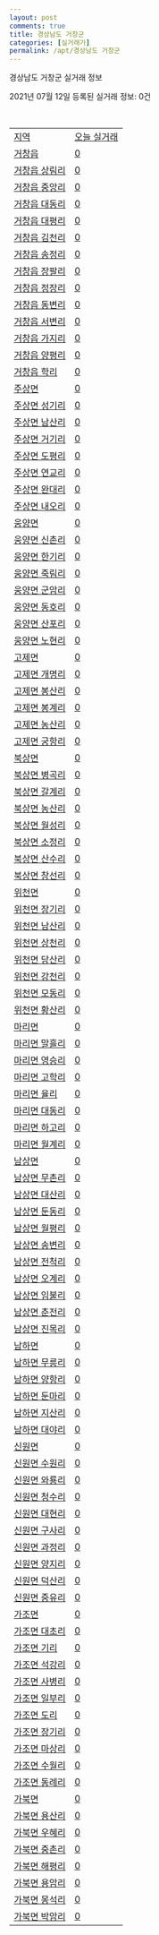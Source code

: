 ```yaml
---
layout: post
comments: true
title: 경상남도 거창군
categories: [실거래가]
permalink: /apt/경상남도 거창군
---
```


경상남도 거창군 실거래 정보

2021년 07월 12일 등록된 실거래 정보: 0건

<script type="text/javascript">
  google.charts.load('current', {'packages':['corechart']});
  google.charts.setOnLoadCallback(drawChart);

  function drawChart() {
    var data = google.visualization.arrayToDataTable([['거래일', '매매', '전월세', '전매'], ['20-07', 21, 5, 0], ['20-08', 41, 6, 0], ['20-09', 34, 6, 0], ['20-10', 41, 6, 0], ['20-11', 43, 9, 0], ['20-12', 41, 9, 0], ['21-01', 47, 5, 0], ['21-02', 29, 15, 0], ['21-03', 52, 8, 0], ['21-04', 39, 8, 0], ['21-05', 48, 8, 0], ['21-06', 70, 2, 44], ['21-07', 4, 0, 29]]);

    var options = {
      title: '최근 1년간 유형별 거래량 추이',
      legend: { position: 'bottom' }
    };

    var chart = new google.visualization.LineChart(document.getElementById('columnchart_material'));
    chart.draw(data, (options));
  }
</script>

<div id="columnchart_material" style="width: 95%; margin-left: -35px"></div>
<br>
<table class="sortable">
  <tr>
    <td><a href="#">지역</a></td>
    <td><a href="#">오늘 실거래</a></td>
  </tr>

  
  <tr class="item">
    <td><a href="경상남도 거창군 거창읍">거창읍</a></td>
    <td><a href="경상남도 거창군 거창읍">0</a></td>
  </tr>
    

  <tr class="item">
    <td><a href="경상남도 거창군 거창읍 상림리">거창읍 상림리</a></td>
    <td><a href="경상남도 거창군 거창읍 상림리">0</a></td>
  </tr>
    

  <tr class="item">
    <td><a href="경상남도 거창군 거창읍 중앙리">거창읍 중앙리</a></td>
    <td><a href="경상남도 거창군 거창읍 중앙리">0</a></td>
  </tr>
    

  <tr class="item">
    <td><a href="경상남도 거창군 거창읍 대동리">거창읍 대동리</a></td>
    <td><a href="경상남도 거창군 거창읍 대동리">0</a></td>
  </tr>
    

  <tr class="item">
    <td><a href="경상남도 거창군 거창읍 대평리">거창읍 대평리</a></td>
    <td><a href="경상남도 거창군 거창읍 대평리">0</a></td>
  </tr>
    

  <tr class="item">
    <td><a href="경상남도 거창군 거창읍 김천리">거창읍 김천리</a></td>
    <td><a href="경상남도 거창군 거창읍 김천리">0</a></td>
  </tr>
    

  <tr class="item">
    <td><a href="경상남도 거창군 거창읍 송정리">거창읍 송정리</a></td>
    <td><a href="경상남도 거창군 거창읍 송정리">0</a></td>
  </tr>
    

  <tr class="item">
    <td><a href="경상남도 거창군 거창읍 장팔리">거창읍 장팔리</a></td>
    <td><a href="경상남도 거창군 거창읍 장팔리">0</a></td>
  </tr>
    

  <tr class="item">
    <td><a href="경상남도 거창군 거창읍 정장리">거창읍 정장리</a></td>
    <td><a href="경상남도 거창군 거창읍 정장리">0</a></td>
  </tr>
    

  <tr class="item">
    <td><a href="경상남도 거창군 거창읍 동변리">거창읍 동변리</a></td>
    <td><a href="경상남도 거창군 거창읍 동변리">0</a></td>
  </tr>
    

  <tr class="item">
    <td><a href="경상남도 거창군 거창읍 서변리">거창읍 서변리</a></td>
    <td><a href="경상남도 거창군 거창읍 서변리">0</a></td>
  </tr>
    

  <tr class="item">
    <td><a href="경상남도 거창군 거창읍 가지리">거창읍 가지리</a></td>
    <td><a href="경상남도 거창군 거창읍 가지리">0</a></td>
  </tr>
    

  <tr class="item">
    <td><a href="경상남도 거창군 거창읍 양평리">거창읍 양평리</a></td>
    <td><a href="경상남도 거창군 거창읍 양평리">0</a></td>
  </tr>
    

  <tr class="item">
    <td><a href="경상남도 거창군 거창읍 학리">거창읍 학리</a></td>
    <td><a href="경상남도 거창군 거창읍 학리">0</a></td>
  </tr>
    

  <tr class="item">
    <td><a href="경상남도 거창군 주상면">주상면</a></td>
    <td><a href="경상남도 거창군 주상면">0</a></td>
  </tr>
    

  <tr class="item">
    <td><a href="경상남도 거창군 주상면 성기리">주상면 성기리</a></td>
    <td><a href="경상남도 거창군 주상면 성기리">0</a></td>
  </tr>
    

  <tr class="item">
    <td><a href="경상남도 거창군 주상면 남산리">주상면 남산리</a></td>
    <td><a href="경상남도 거창군 주상면 남산리">0</a></td>
  </tr>
    

  <tr class="item">
    <td><a href="경상남도 거창군 주상면 거기리">주상면 거기리</a></td>
    <td><a href="경상남도 거창군 주상면 거기리">0</a></td>
  </tr>
    

  <tr class="item">
    <td><a href="경상남도 거창군 주상면 도평리">주상면 도평리</a></td>
    <td><a href="경상남도 거창군 주상면 도평리">0</a></td>
  </tr>
    

  <tr class="item">
    <td><a href="경상남도 거창군 주상면 연교리">주상면 연교리</a></td>
    <td><a href="경상남도 거창군 주상면 연교리">0</a></td>
  </tr>
    

  <tr class="item">
    <td><a href="경상남도 거창군 주상면 완대리">주상면 완대리</a></td>
    <td><a href="경상남도 거창군 주상면 완대리">0</a></td>
  </tr>
    

  <tr class="item">
    <td><a href="경상남도 거창군 주상면 내오리">주상면 내오리</a></td>
    <td><a href="경상남도 거창군 주상면 내오리">0</a></td>
  </tr>
    

  <tr class="item">
    <td><a href="경상남도 거창군 웅양면">웅양면</a></td>
    <td><a href="경상남도 거창군 웅양면">0</a></td>
  </tr>
    

  <tr class="item">
    <td><a href="경상남도 거창군 웅양면 신촌리">웅양면 신촌리</a></td>
    <td><a href="경상남도 거창군 웅양면 신촌리">0</a></td>
  </tr>
    

  <tr class="item">
    <td><a href="경상남도 거창군 웅양면 한기리">웅양면 한기리</a></td>
    <td><a href="경상남도 거창군 웅양면 한기리">0</a></td>
  </tr>
    

  <tr class="item">
    <td><a href="경상남도 거창군 웅양면 죽림리">웅양면 죽림리</a></td>
    <td><a href="경상남도 거창군 웅양면 죽림리">0</a></td>
  </tr>
    

  <tr class="item">
    <td><a href="경상남도 거창군 웅양면 군암리">웅양면 군암리</a></td>
    <td><a href="경상남도 거창군 웅양면 군암리">0</a></td>
  </tr>
    

  <tr class="item">
    <td><a href="경상남도 거창군 웅양면 동호리">웅양면 동호리</a></td>
    <td><a href="경상남도 거창군 웅양면 동호리">0</a></td>
  </tr>
    

  <tr class="item">
    <td><a href="경상남도 거창군 웅양면 산포리">웅양면 산포리</a></td>
    <td><a href="경상남도 거창군 웅양면 산포리">0</a></td>
  </tr>
    

  <tr class="item">
    <td><a href="경상남도 거창군 웅양면 노현리">웅양면 노현리</a></td>
    <td><a href="경상남도 거창군 웅양면 노현리">0</a></td>
  </tr>
    

  <tr class="item">
    <td><a href="경상남도 거창군 고제면">고제면</a></td>
    <td><a href="경상남도 거창군 고제면">0</a></td>
  </tr>
    

  <tr class="item">
    <td><a href="경상남도 거창군 고제면 개명리">고제면 개명리</a></td>
    <td><a href="경상남도 거창군 고제면 개명리">0</a></td>
  </tr>
    

  <tr class="item">
    <td><a href="경상남도 거창군 고제면 봉산리">고제면 봉산리</a></td>
    <td><a href="경상남도 거창군 고제면 봉산리">0</a></td>
  </tr>
    

  <tr class="item">
    <td><a href="경상남도 거창군 고제면 봉계리">고제면 봉계리</a></td>
    <td><a href="경상남도 거창군 고제면 봉계리">0</a></td>
  </tr>
    

  <tr class="item">
    <td><a href="경상남도 거창군 고제면 농산리">고제면 농산리</a></td>
    <td><a href="경상남도 거창군 고제면 농산리">0</a></td>
  </tr>
    

  <tr class="item">
    <td><a href="경상남도 거창군 고제면 궁항리">고제면 궁항리</a></td>
    <td><a href="경상남도 거창군 고제면 궁항리">0</a></td>
  </tr>
    

  <tr class="item">
    <td><a href="경상남도 거창군 북상면">북상면</a></td>
    <td><a href="경상남도 거창군 북상면">0</a></td>
  </tr>
    

  <tr class="item">
    <td><a href="경상남도 거창군 북상면 병곡리">북상면 병곡리</a></td>
    <td><a href="경상남도 거창군 북상면 병곡리">0</a></td>
  </tr>
    

  <tr class="item">
    <td><a href="경상남도 거창군 북상면 갈계리">북상면 갈계리</a></td>
    <td><a href="경상남도 거창군 북상면 갈계리">0</a></td>
  </tr>
    

  <tr class="item">
    <td><a href="경상남도 거창군 북상면 농산리">북상면 농산리</a></td>
    <td><a href="경상남도 거창군 북상면 농산리">0</a></td>
  </tr>
    

  <tr class="item">
    <td><a href="경상남도 거창군 북상면 월성리">북상면 월성리</a></td>
    <td><a href="경상남도 거창군 북상면 월성리">0</a></td>
  </tr>
    

  <tr class="item">
    <td><a href="경상남도 거창군 북상면 소정리">북상면 소정리</a></td>
    <td><a href="경상남도 거창군 북상면 소정리">0</a></td>
  </tr>
    

  <tr class="item">
    <td><a href="경상남도 거창군 북상면 산수리">북상면 산수리</a></td>
    <td><a href="경상남도 거창군 북상면 산수리">0</a></td>
  </tr>
    

  <tr class="item">
    <td><a href="경상남도 거창군 북상면 창선리">북상면 창선리</a></td>
    <td><a href="경상남도 거창군 북상면 창선리">0</a></td>
  </tr>
    

  <tr class="item">
    <td><a href="경상남도 거창군 위천면">위천면</a></td>
    <td><a href="경상남도 거창군 위천면">0</a></td>
  </tr>
    

  <tr class="item">
    <td><a href="경상남도 거창군 위천면 장기리">위천면 장기리</a></td>
    <td><a href="경상남도 거창군 위천면 장기리">0</a></td>
  </tr>
    

  <tr class="item">
    <td><a href="경상남도 거창군 위천면 남산리">위천면 남산리</a></td>
    <td><a href="경상남도 거창군 위천면 남산리">0</a></td>
  </tr>
    

  <tr class="item">
    <td><a href="경상남도 거창군 위천면 상천리">위천면 상천리</a></td>
    <td><a href="경상남도 거창군 위천면 상천리">0</a></td>
  </tr>
    

  <tr class="item">
    <td><a href="경상남도 거창군 위천면 당산리">위천면 당산리</a></td>
    <td><a href="경상남도 거창군 위천면 당산리">0</a></td>
  </tr>
    

  <tr class="item">
    <td><a href="경상남도 거창군 위천면 강천리">위천면 강천리</a></td>
    <td><a href="경상남도 거창군 위천면 강천리">0</a></td>
  </tr>
    

  <tr class="item">
    <td><a href="경상남도 거창군 위천면 모동리">위천면 모동리</a></td>
    <td><a href="경상남도 거창군 위천면 모동리">0</a></td>
  </tr>
    

  <tr class="item">
    <td><a href="경상남도 거창군 위천면 황산리">위천면 황산리</a></td>
    <td><a href="경상남도 거창군 위천면 황산리">0</a></td>
  </tr>
    

  <tr class="item">
    <td><a href="경상남도 거창군 마리면">마리면</a></td>
    <td><a href="경상남도 거창군 마리면">0</a></td>
  </tr>
    

  <tr class="item">
    <td><a href="경상남도 거창군 마리면 말흘리">마리면 말흘리</a></td>
    <td><a href="경상남도 거창군 마리면 말흘리">0</a></td>
  </tr>
    

  <tr class="item">
    <td><a href="경상남도 거창군 마리면 영승리">마리면 영승리</a></td>
    <td><a href="경상남도 거창군 마리면 영승리">0</a></td>
  </tr>
    

  <tr class="item">
    <td><a href="경상남도 거창군 마리면 고학리">마리면 고학리</a></td>
    <td><a href="경상남도 거창군 마리면 고학리">0</a></td>
  </tr>
    

  <tr class="item">
    <td><a href="경상남도 거창군 마리면 율리">마리면 율리</a></td>
    <td><a href="경상남도 거창군 마리면 율리">0</a></td>
  </tr>
    

  <tr class="item">
    <td><a href="경상남도 거창군 마리면 대동리">마리면 대동리</a></td>
    <td><a href="경상남도 거창군 마리면 대동리">0</a></td>
  </tr>
    

  <tr class="item">
    <td><a href="경상남도 거창군 마리면 하고리">마리면 하고리</a></td>
    <td><a href="경상남도 거창군 마리면 하고리">0</a></td>
  </tr>
    

  <tr class="item">
    <td><a href="경상남도 거창군 마리면 월계리">마리면 월계리</a></td>
    <td><a href="경상남도 거창군 마리면 월계리">0</a></td>
  </tr>
    

  <tr class="item">
    <td><a href="경상남도 거창군 남상면">남상면</a></td>
    <td><a href="경상남도 거창군 남상면">0</a></td>
  </tr>
    

  <tr class="item">
    <td><a href="경상남도 거창군 남상면 무촌리">남상면 무촌리</a></td>
    <td><a href="경상남도 거창군 남상면 무촌리">0</a></td>
  </tr>
    

  <tr class="item">
    <td><a href="경상남도 거창군 남상면 대산리">남상면 대산리</a></td>
    <td><a href="경상남도 거창군 남상면 대산리">0</a></td>
  </tr>
    

  <tr class="item">
    <td><a href="경상남도 거창군 남상면 둔동리">남상면 둔동리</a></td>
    <td><a href="경상남도 거창군 남상면 둔동리">0</a></td>
  </tr>
    

  <tr class="item">
    <td><a href="경상남도 거창군 남상면 월평리">남상면 월평리</a></td>
    <td><a href="경상남도 거창군 남상면 월평리">0</a></td>
  </tr>
    

  <tr class="item">
    <td><a href="경상남도 거창군 남상면 송변리">남상면 송변리</a></td>
    <td><a href="경상남도 거창군 남상면 송변리">0</a></td>
  </tr>
    

  <tr class="item">
    <td><a href="경상남도 거창군 남상면 전척리">남상면 전척리</a></td>
    <td><a href="경상남도 거창군 남상면 전척리">0</a></td>
  </tr>
    

  <tr class="item">
    <td><a href="경상남도 거창군 남상면 오계리">남상면 오계리</a></td>
    <td><a href="경상남도 거창군 남상면 오계리">0</a></td>
  </tr>
    

  <tr class="item">
    <td><a href="경상남도 거창군 남상면 임불리">남상면 임불리</a></td>
    <td><a href="경상남도 거창군 남상면 임불리">0</a></td>
  </tr>
    

  <tr class="item">
    <td><a href="경상남도 거창군 남상면 춘전리">남상면 춘전리</a></td>
    <td><a href="경상남도 거창군 남상면 춘전리">0</a></td>
  </tr>
    

  <tr class="item">
    <td><a href="경상남도 거창군 남상면 진목리">남상면 진목리</a></td>
    <td><a href="경상남도 거창군 남상면 진목리">0</a></td>
  </tr>
    

  <tr class="item">
    <td><a href="경상남도 거창군 남하면">남하면</a></td>
    <td><a href="경상남도 거창군 남하면">0</a></td>
  </tr>
    

  <tr class="item">
    <td><a href="경상남도 거창군 남하면 무릉리">남하면 무릉리</a></td>
    <td><a href="경상남도 거창군 남하면 무릉리">0</a></td>
  </tr>
    

  <tr class="item">
    <td><a href="경상남도 거창군 남하면 양항리">남하면 양항리</a></td>
    <td><a href="경상남도 거창군 남하면 양항리">0</a></td>
  </tr>
    

  <tr class="item">
    <td><a href="경상남도 거창군 남하면 둔마리">남하면 둔마리</a></td>
    <td><a href="경상남도 거창군 남하면 둔마리">0</a></td>
  </tr>
    

  <tr class="item">
    <td><a href="경상남도 거창군 남하면 지산리">남하면 지산리</a></td>
    <td><a href="경상남도 거창군 남하면 지산리">0</a></td>
  </tr>
    

  <tr class="item">
    <td><a href="경상남도 거창군 남하면 대야리">남하면 대야리</a></td>
    <td><a href="경상남도 거창군 남하면 대야리">0</a></td>
  </tr>
    

  <tr class="item">
    <td><a href="경상남도 거창군 신원면">신원면</a></td>
    <td><a href="경상남도 거창군 신원면">0</a></td>
  </tr>
    

  <tr class="item">
    <td><a href="경상남도 거창군 신원면 수원리">신원면 수원리</a></td>
    <td><a href="경상남도 거창군 신원면 수원리">0</a></td>
  </tr>
    

  <tr class="item">
    <td><a href="경상남도 거창군 신원면 와룡리">신원면 와룡리</a></td>
    <td><a href="경상남도 거창군 신원면 와룡리">0</a></td>
  </tr>
    

  <tr class="item">
    <td><a href="경상남도 거창군 신원면 청수리">신원면 청수리</a></td>
    <td><a href="경상남도 거창군 신원면 청수리">0</a></td>
  </tr>
    

  <tr class="item">
    <td><a href="경상남도 거창군 신원면 대현리">신원면 대현리</a></td>
    <td><a href="경상남도 거창군 신원면 대현리">0</a></td>
  </tr>
    

  <tr class="item">
    <td><a href="경상남도 거창군 신원면 구사리">신원면 구사리</a></td>
    <td><a href="경상남도 거창군 신원면 구사리">0</a></td>
  </tr>
    

  <tr class="item">
    <td><a href="경상남도 거창군 신원면 과정리">신원면 과정리</a></td>
    <td><a href="경상남도 거창군 신원면 과정리">0</a></td>
  </tr>
    

  <tr class="item">
    <td><a href="경상남도 거창군 신원면 양지리">신원면 양지리</a></td>
    <td><a href="경상남도 거창군 신원면 양지리">0</a></td>
  </tr>
    

  <tr class="item">
    <td><a href="경상남도 거창군 신원면 덕산리">신원면 덕산리</a></td>
    <td><a href="경상남도 거창군 신원면 덕산리">0</a></td>
  </tr>
    

  <tr class="item">
    <td><a href="경상남도 거창군 신원면 중유리">신원면 중유리</a></td>
    <td><a href="경상남도 거창군 신원면 중유리">0</a></td>
  </tr>
    

  <tr class="item">
    <td><a href="경상남도 거창군 가조면">가조면</a></td>
    <td><a href="경상남도 거창군 가조면">0</a></td>
  </tr>
    

  <tr class="item">
    <td><a href="경상남도 거창군 가조면 대초리">가조면 대초리</a></td>
    <td><a href="경상남도 거창군 가조면 대초리">0</a></td>
  </tr>
    

  <tr class="item">
    <td><a href="경상남도 거창군 가조면 기리">가조면 기리</a></td>
    <td><a href="경상남도 거창군 가조면 기리">0</a></td>
  </tr>
    

  <tr class="item">
    <td><a href="경상남도 거창군 가조면 석강리">가조면 석강리</a></td>
    <td><a href="경상남도 거창군 가조면 석강리">0</a></td>
  </tr>
    

  <tr class="item">
    <td><a href="경상남도 거창군 가조면 사병리">가조면 사병리</a></td>
    <td><a href="경상남도 거창군 가조면 사병리">0</a></td>
  </tr>
    

  <tr class="item">
    <td><a href="경상남도 거창군 가조면 일부리">가조면 일부리</a></td>
    <td><a href="경상남도 거창군 가조면 일부리">0</a></td>
  </tr>
    

  <tr class="item">
    <td><a href="경상남도 거창군 가조면 도리">가조면 도리</a></td>
    <td><a href="경상남도 거창군 가조면 도리">0</a></td>
  </tr>
    

  <tr class="item">
    <td><a href="경상남도 거창군 가조면 장기리">가조면 장기리</a></td>
    <td><a href="경상남도 거창군 가조면 장기리">0</a></td>
  </tr>
    

  <tr class="item">
    <td><a href="경상남도 거창군 가조면 마상리">가조면 마상리</a></td>
    <td><a href="경상남도 거창군 가조면 마상리">0</a></td>
  </tr>
    

  <tr class="item">
    <td><a href="경상남도 거창군 가조면 수월리">가조면 수월리</a></td>
    <td><a href="경상남도 거창군 가조면 수월리">0</a></td>
  </tr>
    

  <tr class="item">
    <td><a href="경상남도 거창군 가조면 동례리">가조면 동례리</a></td>
    <td><a href="경상남도 거창군 가조면 동례리">0</a></td>
  </tr>
    

  <tr class="item">
    <td><a href="경상남도 거창군 가북면">가북면</a></td>
    <td><a href="경상남도 거창군 가북면">0</a></td>
  </tr>
    

  <tr class="item">
    <td><a href="경상남도 거창군 가북면 용산리">가북면 용산리</a></td>
    <td><a href="경상남도 거창군 가북면 용산리">0</a></td>
  </tr>
    

  <tr class="item">
    <td><a href="경상남도 거창군 가북면 우혜리">가북면 우혜리</a></td>
    <td><a href="경상남도 거창군 가북면 우혜리">0</a></td>
  </tr>
    

  <tr class="item">
    <td><a href="경상남도 거창군 가북면 중촌리">가북면 중촌리</a></td>
    <td><a href="경상남도 거창군 가북면 중촌리">0</a></td>
  </tr>
    

  <tr class="item">
    <td><a href="경상남도 거창군 가북면 해평리">가북면 해평리</a></td>
    <td><a href="경상남도 거창군 가북면 해평리">0</a></td>
  </tr>
    

  <tr class="item">
    <td><a href="경상남도 거창군 가북면 용암리">가북면 용암리</a></td>
    <td><a href="경상남도 거창군 가북면 용암리">0</a></td>
  </tr>
    

  <tr class="item">
    <td><a href="경상남도 거창군 가북면 몽석리">가북면 몽석리</a></td>
    <td><a href="경상남도 거창군 가북면 몽석리">0</a></td>
  </tr>
    

  <tr class="item">
    <td><a href="경상남도 거창군 가북면 박암리">가북면 박암리</a></td>
    <td><a href="경상남도 거창군 가북면 박암리">0</a></td>
  </tr>
    


</table>


    